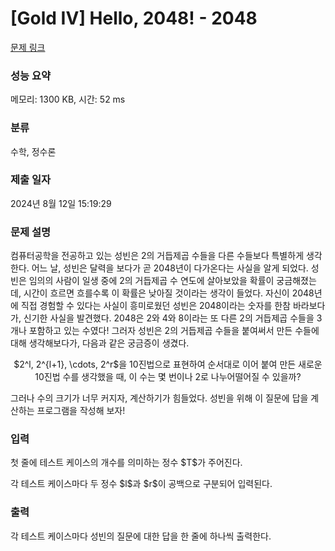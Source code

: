 # [Gold IV] Hello, 2048! - 2048 

[문제 링크](https://www.acmicpc.net/problem/2048) 

### 성능 요약

메모리: 1300 KB, 시간: 52 ms

### 분류

수학, 정수론

### 제출 일자

2024년 8월 12일 15:19:29

### 문제 설명

<p>컴퓨터공학을 전공하고 있는 성빈은 2의 거듭제곱 수들을 다른 수들보다 특별하게 생각한다. 어느 날, 성빈은 달력을 보다가 곧 2048년이 다가온다는 사실을 알게 되었다. 성빈은 임의의 사람이 일생 중에 2의 거듭제곱 수 연도에 살아보았을 확률이 궁금해졌는데, 시간이 흐르면 흐를수록 이 확률은 낮아질 것이라는 생각이 들었다. 자신이 2048년에 직접 경험할 수 있다는 사실이 흥미로웠던 성빈은 2048이라는 숫자를 한참 바라보다가, 신기한 사실을 발견했다. 2048은 2와 4와 8이라는 또 다른 2의 거듭제곱 수들을 3개나 포함하고 있는 수였다! 그러자 성빈은 2의 거듭제곱 수들을 붙여써서 만든 수들에 대해 생각해보다가, 다음과 같은 궁금증이 생겼다.</p>

<p style="text-align: center;">$2^l, 2^{l+1}, \cdots, 2^r$을 10진법으로 표현하여 순서대로 이어 붙여 만든 새로운 10진법 수를 생각했을 때, 이 수는 몇 번이나 2로 나누어떨어질 수 있을까?</p>

<p>그러나 수의 크기가 너무 커지자, 계산하기가 힘들었다. 성빈을 위해 이 질문에 답을 계산하는 프로그램을 작성해 보자!</p>

### 입력 

 <p>첫 줄에 테스트 케이스의 개수를 의미하는 정수 $T$가 주어진다.</p>

<p>각 테스트 케이스마다 두 정수 $l$과 $r$이 공백으로 구분되어 입력된다.</p>

### 출력 

 <p>각 테스트 케이스마다 성빈의 질문에 대한 답을 한 줄에 하나씩 출력한다.</p>

